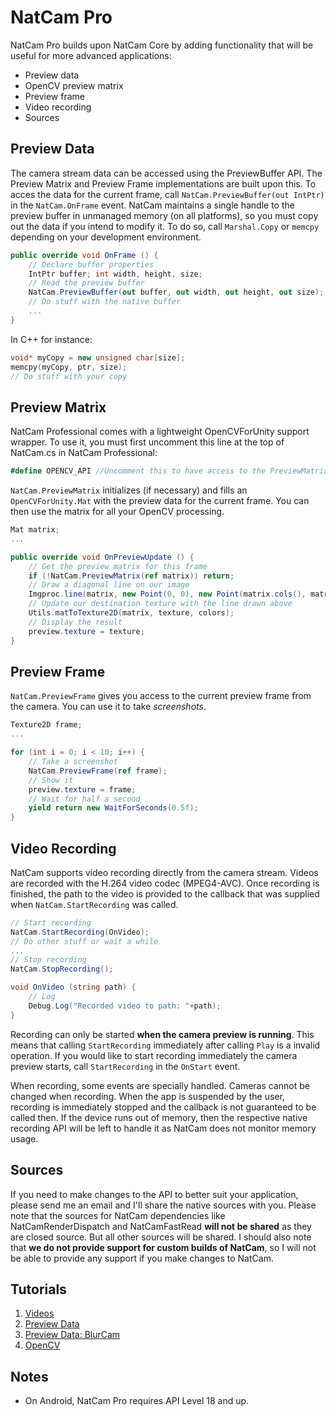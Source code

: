 # NatCam Pro
NatCam Pro builds upon NatCam Core by adding functionality that will be useful 
for more advanced applications:
- Preview data
- OpenCV preview matrix
- Preview frame
- Video recording
- Sources

## Preview Data
The camera stream data can be accessed using the PreviewBuffer API. The Preview Matrix and Preview Frame 
implementations are built upon this. To acces the data for the current frame, call `NatCam.PreviewBuffer(out IntPtr)` in 
the `NatCam.OnFrame` event. NatCam maintains a single handle to the preview buffer in unmanaged memory 
(on all platforms), so you must copy out the data if you intend to modify it. To do so, call `Marshal.Copy` or `memcpy`
depending on your development environment.
```csharp
public override void OnFrame () {
    // Declare buffer properties
    IntPtr buffer; int width, height, size;
    // Read the preview buffer
    NatCam.PreviewBuffer(out buffer, out width, out height, out size);
    // Do stuff with the native buffer
    ...
}
```

In C++ for instance:
```cpp
void* myCopy = new unsigned char[size];
memcpy(myCopy, ptr, size);
// Do stuff with your copy
```

## Preview Matrix
NatCam Professional comes with a lightweight OpenCVForUnity support wrapper. To use it, you must first uncomment 
this line at the top of NatCam.cs in NatCam Professional:
```csharp
#define OPENCV_API //Uncomment this to have access to the PreviewMatrix OpenCV API
```
`NatCam.PreviewMatrix` initializes (if necessary) and fills an `OpenCVForUnity.Mat` with the preview data for the current 
frame. You can then use the matrix for all your OpenCV processing.
```csharp
Mat matrix;
...

public override void OnPreviewUpdate () {
    // Get the preview matrix for this frame
    if (!NatCam.PreviewMatrix(ref matrix)) return;
    // Draw a diagonal line on our image
    Imgproc.line(matrix, new Point(0, 0), new Point(matrix.cols(), matrix.rows()), new Scalar(255, 0, 0, 255), 4);
    // Update our destination texture with the line drawn above
    Utils.matToTexture2D(matrix, texture, colors);
    // Display the result
    preview.texture = texture;
}
```

## Preview Frame
`NatCam.PreviewFrame` gives you access to the current preview frame from the camera. You can use it to take _screenshots_.
```csharp
Texture2D frame;
...

for (int i = 0; i < 10; i++) {
    // Take a screenshot
    NatCam.PreviewFrame(ref frame);
    // Show it
    preview.texture = frame;
    // Wait for half a second
    yield return new WaitForSeconds(0.5f);
}
```

## Video Recording
NatCam supports video recording directly from the camera stream. Videos are recorded with the H.264 video codec (MPEG4-AVC). Once recording is finished, the path to the video is provided to the callback that was supplied when `NatCam.StartRecording` was called.
```csharp
// Start recording
NatCam.StartRecording(OnVideo);
// Do other stuff or wait a while
...
// Stop recording
NatCam.StopRecording();

void OnVideo (string path) {
    // Log
    Debug.Log("Recorded video to path: "+path);
}
```

Recording can only be started **when the camera preview is running**. This means that calling `StartRecording` immediately after calling `Play` is a invalid operation. If you would like to start recording immediately the camera preview starts, call `StartRecording` in the `OnStart` event.

When recording, some events are specially handled. Cameras cannot be changed when recording. When the app is suspended by the user, recording is immediately stopped and the callback is not guaranteed to be called then. If the device runs out of memory, then the respective native recording API will be left to handle it as NatCam does not monitor memory usage.

## Sources
If you need to make changes to the API to better suit your application, please send me an email and I'll share the native sources with you. Please note that the sources for NatCam dependencies like NatCamRenderDispatch and NatCamFastRead **will not be shared** as they are closed source. But all other sources will be shared. I should also note that **we do not provide support for custom builds of NatCam**, so I will not be able to provide any support if you make changes to NatCam.

## Tutorials
1. [Videos](https://medium.com/@olokobayusuf/natcam-tutorial-series-4-videos-c533f3ffb1e2)
2. [Preview Data](https://medium.com/@olokobayusuf/natcam-tutorial-series-5-preview-data-9ac36eafd1f0)
3. [Preview Data: BlurCam](https://medium.com/@olokobayusuf/natcam-tutorial-series-6-blurcam-app-e6c2e7b60db2)
4. [OpenCV]()

## Notes
- On Android, NatCam Pro requires API Level 18 and up.

